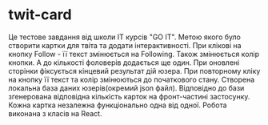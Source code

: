 # twit-card

Це тестове завдання від школи ІТ курсів "GO IT". Метою якого було створити
картки для твіта та додати інтерактивності. При клікові на кнопку Follow - її
текст змінюється на Following. Також змінюється колір кнопки. А до кількості
фоловерів додається ще один. При оновлені сторінки фіксується кінцевий результат
дій юзера. При повторному кліку на кнопку її текст та колір змінюються до
початкового стану. Створена локальна база даних юзерів(окремий json файл).
Відповідно до бази згенерована відповідна кількість карток на фронт-частині
застосунку. Кожна картка незалежна функціонально одна від одної. Робота виконана
з класів на React.

